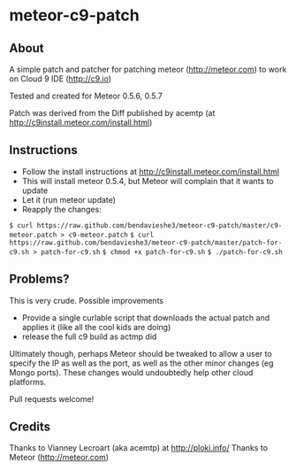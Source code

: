 meteor-c9-patch
===============

About
-----

A simple patch and patcher for patching meteor (http://meteor.com) to work on Cloud 9 IDE (http://c9.io)

Tested and created for Meteor 0.5.6, 0.5.7

Patch was derived from the Diff published by acemtp (at http://c9install.meteor.com/install.html)

Instructions
------------

- Follow the install instructions at http://c9install.meteor.com/install.html
- This will install meteor 0.5.4, but Meteor will complain that it wants to update
- Let it (run meteor update)
- Reapply the changes: 

`$ curl https://raw.github.com/bendavieshe3/meteor-c9-patch/master/c9-meteor.patch > c9-meteor.patch`
`$ curl https://raw.github.com/bendavieshe3/meteor-c9-patch/master/patch-for-c9.sh > patch-for-c9.sh`
`$ chmod +x patch-for-c9.sh`
`$ ./patch-for-c9.sh`

Problems?
--------- 

This is very crude. Possible improvements 
- Provide a single curlable script that downloads the actual patch and applies it (like all the cool kids are doing)
- release the full c9 build as actmp did

Ultimately though, perhaps Meteor should be tweaked to allow a user to specify the IP as well as the port, as well as the other minor changes (eg Mongo ports). These changes would undoubtedly help other cloud platforms.

Pull requests welcome!

Credits
-------

Thanks to Vianney Lecroart (aka acemtp)  at http://ploki.info/ 
Thanks to Meteor (http://meteor.com)
